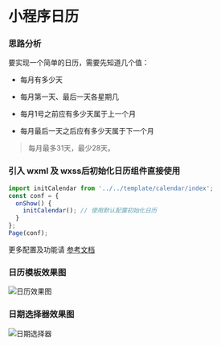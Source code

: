 # 小程序日历

### 思路分析

要实现一个简单的日历，需要先知道几个值：

- 每月有多少天

- 每月第一天、最后一天各星期几

- 每月1号之前应有多少天属于上一个月

- 每月最后一天之后应有多少天属于下一个月

> 每月最多31天，最少28天。

### 引入 wxml 及 wxss后初始化日历组件直接使用
```js
import initCalendar from '../../template/calendar/index';
const conf = {
  onShow() {
    initCalendar(); // 使用默认配置初始化日历
  }
};
Page(conf);
```

更多配置及功能请 [参考文档](http://isfeer.com)

### 日历模板效果图

![日历效果图](https://raw.githubusercontent.com/treadpit/wx_calendar/develop/screenshot/screenshot_calendar.gif)

### 日期选择器效果图

![日期选择器](https://raw.githubusercontent.com/treadpit/wx_calendar/develop/screenshot/screenshot_datepicker.gif)
